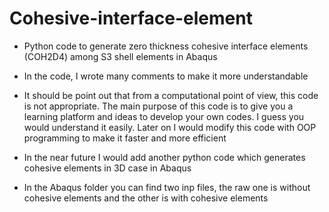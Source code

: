 # Cohesive-interface-element
- Python code to generate zero thickness cohesive interface elements (COH2D4) among S3 shell elements in Abaqus

- In the code, I wrote many comments to make it more understandable

- It should be point out that from a computational point of view, this code is not appropriate. The main purpose of this code is to give you a learning platform and   ideas to develop your own codes. I guess you would understand it easily. Later on I would modify this code with OOP programming to make it faster and more efficient

- In the near future I would add another python code which generates cohesive elements in 3D case in Abaqus

- In the Abaqus folder you can find two inp files, the raw one is without cohesive elements and the other is with cohesive elements
